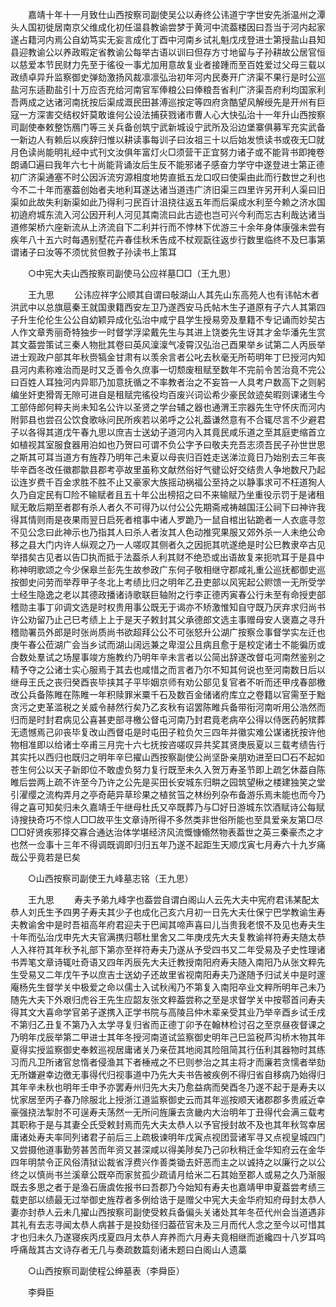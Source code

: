 <!-- { "loadSidebar": true } -->
　　嘉靖十年十一月致仕山西按察司副使吴公以寿终公讳道宁字世安先浙温州之潭头人国初徙居南京父维成化初任温县教谕尝梦于黄河中流葢楼因曰吾当于河内起家遂占籍河内焉公自幼笃实无妄言成化丁酉中河南乡试礼魁戊戌登进士第授盐山县知县迎教谕公以养政暇定省教谕公每举古语以训曰但存方寸地留与子孙耕故公居官恒以慈爱本节民财力先至于徭役一事尤加用意故复业者接踵而至百姓爱过父母三载以政绩卓异升监察御史弹劾激扬风裁凛凛弘治初年河内民奏开广济渠不果行是时公巡盐河东适勘盐引十万应否充给河南官军俸粮公曰俸粮吾省利广济渠吾府利均国家利吾两成之达诸河南抚按后渠成溉民田甚溥巡按定等四府贪酷望风解绶先是开州有巨寇一方深害交结权奸莫敢谁何公设法捕获戮诸市曹人心大快弘治十一年升山西按察司副使奉敕整饬鴈门等三关兵备创筑宁武新城设宁武所及沿边堡寨俱募军充实武备一新边人有赖后以疾辞归惟以耕读事每训子曰汝祖三十以后始发愤读书或夜无□就月色读尚能明礼经中式刊文汝俱年富灯火□须营干正宜努力诸子或不能背书即掩卷朗诵□遍曰我年六七十尚能背诵汝后生反不能邪诸子感奋力学守中遂登进士第正德初广济渠通塞不时公因泝流穷源相度地势直抵五龙口叹曰使渠由此而行数世之利也今不二十年而塞葢创始者夫地利耳遂达诸当道违广济旧渠三四里许另开利人渠曰旧渠如此故失利新渠如此乃得利刁民百计沮挠往返五年而后渠成水利至今赖之济水国初遶府城东流入河公因开利人河见其南流曰此古迹也岂可兴今利而忘古利哉达诸当道修架桥六座新流从上济流自下二利并行而不悖林下优游三十余年身体康强未尝有疾年八十五六时每遇别墅花卉春佳秋禾告成不杖观翫往返步行数里临终不及巳事第谓诸子曰汝等不须忧贫但教子孙读书上策耳 

　　○中宪大夫山西按察司副使马公应祥墓□□（王九思） 

　　王九思 
　　公讳应祥字公顺其自谓曰敧湖山人其先山东高苑人也有讳帖木者洪武中以总旗扈秦王就国隶籍西安左卫乃遂西安马氏帖木生子道原有子六人其第四子升生伦伦生公公自幼颖异成化弘治中咸宁县学生授易旁及羣籍不专记诵而妙契古人作文章秀丽奇特独步一时督学浮梁戴先生与其进上饶娄先生讶其才金华潘先生赏其文葢尝策试三秦人物批其卷曰英风澟澟气凌霄汉弘治己酉果举乡试第二人丙辰举进士观政户部其年秋赍犒金甘肃有以羡余言者公叱去秋毫无所苟明年丁巳授河内知县河内素称难治而是时又乏善令久庶事一切颓废租赋至数年不完前令苦治竟不完公曰百姓人耳独河内异耶乃加意抚循之不率教者治之不妄笞一人具考户数高下之则躬编坐奸吏猾胥无隙可进自是租赋完徭役均百废兴词讼希少豪民敛迹矣暇则课诸生今工部侍郎何粹夫尚未知名公许以圣贤之学台辅之器也通渭王宗器先生守怀庆而河内附郭县也尝召公饮食歌咏问民所疾若以弟呼之公礼葢谦然意有不合辄尽言不少避君子以各得其道戊午春九思以庶吉士送幼子道河内入其竟民咸乐道之至其庭吏缩首立如植视其室服食器用泊如也乃贺曰可谓不负公字予曰敬夫充吾志须吾民子孙世世思之斯其可耳当道方有旌荐乃明年己未夏以母丧归百姓走送涕泣竟日乃始别去三年丧毕辛酉冬改任徽郡歙县郡考亭故里虽称文献然俗好气徤讼好交结贵人争地数尺乃起讼连岁费千百金求胜不胜不止又豪家大族摇动祸福公至持之以静事求可不枉道狥人久乃自定民有□险不输赋者且五十年公出榜招之曰不来输赋乃坐重役示罚于是诸租赋无敢后期至者郡有杀人者久不可得乃以付公公先期斋戒祷越国汪公祠下曰神许我得其情则雨是夜果雨翌日启死者棺事中诸人罗跪乃一鼠自棺出钻跪者一人衣底寻忽不见公念曰此神示也乃指其人曰杀人者汝其人色动推究果服又郊外杀一人未绝公命移之县大门内许人纵观之乃一人嗟叹其侧者久之因扼其吭遂绝是时公巳教隶卒古见举措矣古见者以告□执而抵于法葢杀人利其财不绝恐或出语故复来扼吭耳于是县中称神明歌颂之今少保皋兰彭先生故参政广东何子敬相继守郡咸礼重公巡抚都御史巡按御史问劳而举荐甲子冬北上考绩比归之明年乙丑吏部以风宪起公赆馈一无所受学士经生隐逸之老以其德政播诸诗歌联巨轴附之行李正德丙寅春公行未至有命授吏部稽勋主事丁卯调文选是时权贵用事公既无于谒亦不矫激惟知自守既乃厌弃求归尚书许公劝留乃止己巳考绩上上于是天子敕封其父承德郎文选主事赠母安人褒嘉之寻升稽勋署员外郎是时张尚质尚书欲超拜公公不可张怒升公湖广按察佥事督学实左迁也庚午春公莅湖广会当乡试而湖山阔远兼之卑湿公且病且愈于是校定诸士不能徧历或合数处羣试之场屋事竣方施教约乃明年辛未言者以公简出辞遂改督屯河南然鉴别之精予夺之公诸士实心服焉于其去也咸惜之而言者乃尔不知其何说也至河南数日后以继母王氏之丧归癸酉丧毕挟其子平毕姻京师有劝公部见复官者不听而还甲戌春部檄改公兵备陈睢在陈睢一年积赎罪米粟千石及数百金储诸府库立之卷籍以官需至于黜贪污之吏革滥税之关威令赫然行矣乃乙亥秋有诏罢陈睢兵备带衔河南听用公浩然而归而是时封君病见公喜甚吏部寻檄公督屯河南乃封君竟老病卒公得以侍医药躬殡葬无遗憾焉己卯丧毕复改山西督屯是时屯田子粒负欠三四年并徽实难公谋诸抚按许他物相准即以给诸士卒甫三月完十六七抚按咨嗟叹异共奖其贤庚辰夏以三载考绩告行其实托以西归也既归之明年辛巳擢山西按察副使公尚坚卧亲朋劝进至曰□石不起如苍生何公以天子新即位不敢虚负努力复行既至未久入贺万寿圣节即上疏乞休葢自陈睢后尝两上疏不许至今乃许之公先是买田长安城东归畊之园筑望楸之楼建独笑之堂引濯缨之流构弄月之亭奇葩异草珍果之植贫筜之林纷列杂布备游乐焉未能也而今乃得之喜可知矣归未久嘉靖壬午继母杜氏又卒既葬乃与□好日游城东饮酒赋诗公每赋诗搜抉奇巧不惊人□□故平生文章诗所得不多然类非世俗所能也至具爱亲友第□尽□□好贤疾邪择交寡合通达治体学堪经济风流慨慷翛然物表葢世之英三秦豪杰之才也然一佥事十三年不得调既调即归归五年乃遂不起距生天顺戊寅七月寿六十九岁痛哉公乎竟若是巳矣 

　　○山西按察司副使王九峰墓志铭（王九思） 

　　王九思 
　　寿夫予弟九峰字也葢尝自谓白阁山人云先大夫中宪府君讳某配太恭人刘氏生予四男子寿夫其少子也成化己亥六月初一日先大夫仕保宁巴学教谕生寿夫教谕舍中是时吾祖高年府君迎夫于巴闻其啼声喜曰儿当贵我老恨不及见也寿夫生十年而弘治戊申先大夫官满携归鄠杜里舍又二年庚戌先大夫复教谕祥符寿夫随太恭人入祥符其年秋予礼部下第亦至祥符寿夫乃遂从予受四书又二年受易及子史性理诸书弄笔文章诗辄吐奇语又四年丙辰先大夫迁教授南阳府寿夫随入南阳乃从张文粹先生受易又二年戊午予以庶吉士送幼子还故里省视南阳寿夫乃遂随予归试关中是时邃庵杨先生督学关中极爱之命以儒士入试秋闱乃不第复入南阳卒业文粹所明年己未乃随先大夫下外艰归虎谷王先生应韶友张文粹葢尝称之至是求督学关中按鄠首问寿夫得其文大喜命学官弟子遂携入正学书院与高陵吕仲木辈亲受其业乃举辛酉乡试壬戌不第归乙丑复不第乃入太学寻复归省而正德丁卯予在翰林检讨召之至京昼夜督课之乃明年戊辰举第二甲进士其年冬授河南道试监察御史明年己巳监税芦沟桥木物其年夏得实授监察御史奉敕巡视居庸诸关乃亲莅其地阅其险阻简其行伍利其器物时其练习而凡卫所诸官怠惰者侵渔其下者棰戒之不巳则参治之其主将才而廉若贪懦者举劾无所嫌避幸边徼无事得代归视事道中乃先大夫书告被疾例不得归省自移病乃始得归其年辛未秋也明年壬申予亦罢寿州归先大夫乃愈益病而癸酉冬乃遂不起于是寿夫以忧家居至丙子春乃除服北上授浙江道监察御史云而其年巡按顺天诸郡郡多贵戚近幸豪强挠法掣肘不可逞寿夫荡然一无所问旌廉去贪畿内大治明年丁丑得代会满三载考其职称于是与其妻仝氏受敕封焉而先大夫太恭人以予官授封故不及也其年秋驾幸居庸诸处寿夫率同列诸君子前后三上疏极谏明年戊寅点视团营诸军寻又点视皇城四门又尝摄他道事勤劳甚苦而年资又甚深咸以得美陟矣乃己卯秋稍迁金华知府云在金华四年明禁令正风俗清狱讼裁省浮费兴作善类锄去奸恶而主之以诚持之以廉行之以公终之以慎尚书兰溪章公既卒而家贫孤少疏请月给米二石其始至郡人或易之久乃渐服既去多思之者于是渔石唐虞佐报书曰吾郡乃今始知有寿夫也嘉靖甲申夏葢尝考绩三载吏部以绩最无过举御史旌荐者多例给诰于是赠父中宪大夫金华府知府母封太恭人妻亦封恭人云未几擢山西按察司副使受敕兵备偏头关诸处其年冬莅代州会当道遇非其礼有去志寻闻太恭人病甚于是投劾径归葢莅官未及三月而代人念之至今以可惜其才也归未久乃遂寝疾丙戌夏四月太恭人弃养而六月寿夫竟相继而逝纔四十八岁耳呜呼痛哉其古文诗存者无几与奏疏数篇刻诸未题曰白阁山人遗藁 

　　○山西按察司副使程公绅墓表（李舜臣） 

　　李舜臣 
